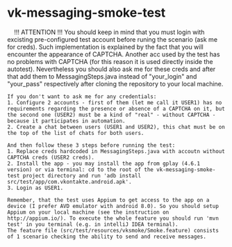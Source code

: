 # vk-messaging-smoke-test
    !!! ATTENTION !!! You should keep in mind that you must login with excisting pre-configured test account before runing the scenario (ask me for creds). Such implementation is explained by the fact that you will encounter the appearance of CAPTCHA. 
    Another acc used by the test has no problems with CAPTCHA (for this reason it is used directly inside the autotest). Nevertheless you should also ask me for these creds and after that add them to MessagingSteps.java instead of "your_login" and "your_pass" respectively after cloning the repository to your local machine.
    
    If you don't want to ask me for any credentials:
    1. Configure 2 accounts - first of them (let me call it USER1) has no requirements regarding the presence or absence of a CAPTCHA on it, but the second one (USER2) must be a kind of "real" - without CAPTCHA - because it participates in automation.
    2. Create a chat between users (USER1 and USER2), this chat must be on the top of the list of chats for both users.
    
    And then follow these 3 steps before running the test:
    1. Replace creds hardcoded in MessagingSteps.java with accoutn without CAPTCHA creds (USER2 creds).
    2. Install the app - you may install the app from gplay (4.6.1 version) or via terminal: cd to the root of the vk-messaging-smoke-test project directory and run 'adb install src/test/app/com.vkontakte.android.apk'.
    3. Login as USER1.
    
    Remember, that the test uses Appium to get access to the app on a device (I prefer AVD emulator with android 8.0). So you should setup Appium on your local machine (see the instruction on http://appium.io/). To execute the whole feature you should run 'mvn test' in you terminal (e.g. in intelliJ IDEA terminal).
    The feature file (src/test/resources/vksmoke/Smoke.feature) consists of 1 scenario checking the ability to send and receive messages.
